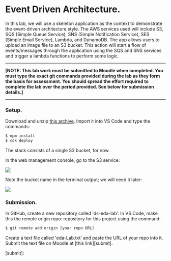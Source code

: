 # Event Driven Architecture.

In this lab, we will use a skeleton application as the context to demonstrate the event-driven architecture style. The AWS services used will include S3, SQS (Simple Queue Service), SNS (Simple Notification Service), SES (Simple Email Service), Lambda, and DynamoDB. The app allows users to upload an image file to an S3 bucket. This action will start a flow of events/messages through the application using the SQS and SNS services and trigger a lambda functions to perform some logic.

-------------------------

__[NOTE: This lab work must be submitted to Moodle when completed. You must type the exact git commands provided during the lab as they form the basis for assessment. You should spread the effort required to complete the lab over the period provided. See below for submission details.]__

-----------------------------

### Setup.

Download and unzip [this archive][start]. Import it into VS Code and type the commands:
~~~bash
$ npm install
$ cdk deploy
~~~
The stack consists of a single S3 bucket, for now. 

In the web management console, go to the S3 service:

![][bucket]

Note the bucket name in the terminal output; we will need it later:

![][terminal]

### Submission.

In GitHub, create a new repository called 'ds-eda-lab'. In VS Code, make this the remote origin repo: repository for this project using the command:
~~~bash
$ git remote add origin [your repo URL]
~~~

Create a text file called 'eda-Lab.txt' and paste the URL of your repo into it. Submit the text file on Moodle at [this link][submit].

[start]: ./img/start.zip
[bucket]: ./img/bucket.png
[terminal]: ./img/terminal.png
[submit]: 

